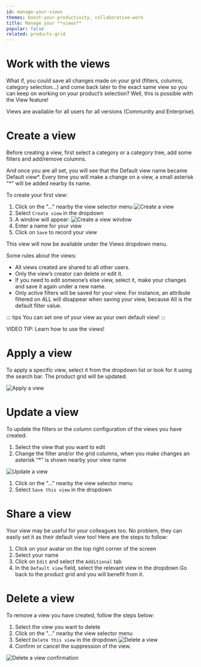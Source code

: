 ```yaml
---
id: manage-your-views
themes: boost-your-productivity, collaborative-work
title: Manage your **views**
popular: false
related: products-grid
---
```


# Work with the views

What if, you could save all changes made on your grid (filters, columns, category selection...) and come back later to the exact same view so you can keep on working on your product’s selection? Well, this is possible with the View feature!

Views are available for all users for all versions (Community and Enterprise).

# Create a view

Before creating a view, first select a category or a category tree, add some filters and add/remove columns.

And once you are all set, you will see that the Default view name became Default view*. Every time you will make a change on a view, a small asterisk "\*" will be added nearby its name.

To create your first view:
1.  Click on the "..." nearby the view selector menu
![Create a view](../img/Products_CreateView.png)
1.  Select `Create view` in the dropdown
1.  A window will appear:
![Create a view window](../img/Products_CreateViewWizard1.png)
1.  Enter a name for your view
1.  Click on `Save` to record your view

This view will now be available under the Views dropdown menu.

Some rules about the views:
- All views created are shared to all other users.
- Only the view’s creator can delete or edit it.
- If you need to edit someone’s else view, select it, make your changes and save it again under a new name.
- Only active filters will be saved for your view. For instance, an attribute filtered on ALL will disappear when saving your view, because All is the default filter value.

::: tips
You can set one of your view as your own default view!
:::

VIDEO TIP: Learn how to use the views!

# Apply a view

To apply a specific view, select it from the dropdown list or look for it using the search bar. The product grid will be updated.

![Apply a view](../img/Products_ChooseViewDropdown.png)

# Update a view

To update the filters or the column configuration of the views you have created:
1.  Select the view that you want to edit
1.  Change the filter and/or the grid columns, when you make changes an asterisk “\*” is shown nearby your view name

![Update a view](../img/Products_EditView.gif)

1.  Click on the "..." nearby the view selector menu
1.  Select `Save this view` in the dropdown

# Share a view

Your view may be useful for your colleagues too. No problem, they can easily set it as their default view too!
Here are the steps to follow:
1. Click on your avatar on the top right corner of the screen
1. Select your name
1. Click on `Edit` and select the `Additional` tab
1. In the `Default view` field, select the relevant view in the dropdown
Go back to the product grid and you will benefit from it.

# Delete a view

To remove a view you have created, follow the steps below:
1.  Select the view you want to delete
1.  Click on the "..." nearby the view selector menu
1.  Select `Delete this view` in the dropdown
![Delete a view](../img/Products_DeleteThisView.png)
1.  Confirm or cancel the suppression of the view.

![Delete a view confirmation](../img/Products_DeleteViewConfirmation.png)
